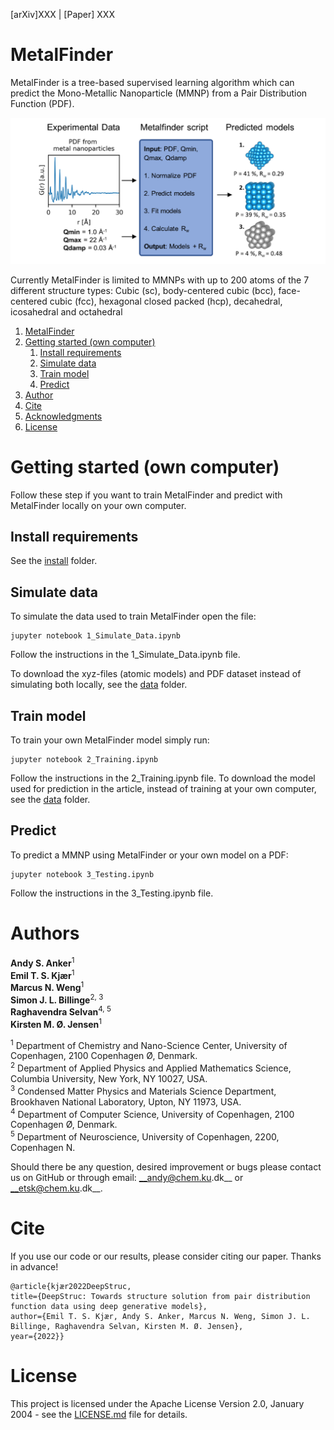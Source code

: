 [arXiv]XXX  |  [Paper] XXX

# MetalFinder

MetalFinder is a tree-based supervised learning algorithm which can predict the Mono-Metallic Nanoparticle (MMNP) from a Pair Distribution Function (PDF).

![alt text](images/MetalFinder.png "MetalFinder")

Currently MetalFinder is limited to MMNPs with up to 200 atoms of the 7 different structure types: 
Cubic (sc), body-centered cubic (bcc), face-centered cubic (fcc), hexagonal closed packed (hcp), decahedral, icosahedral and octahedral

1. [MetalFinder](#metalfinder)
2. [Getting started (own computer)](#getting-started-own-computer)
    1. [Install requirements](#install-requirements)
    2. [Simulate data](#simulate-data)
    3. [Train model](#train-model)
    4. [Predict](#predict)
3. [Author](#author)
4. [Cite](#cite)
5. [Acknowledgments](#Acknowledgments)
6. [License](#license)  


# Getting started (own computer)
Follow these step if you want to train MetalFinder and predict with MetalFinder locally on your own computer.

## Install requirements
See the [install](/install) folder. 

## Simulate data
To simulate the data used to train MetalFinder open the file:
```
jupyter notebook 1_Simulate_Data.ipynb
```
Follow the instructions in the 1_Simulate_Data.ipynb file.

To download the xyz-files (atomic models) and PDF dataset instead of simulating both locally, see the [data](/data) folder.

 

## Train model
To train your own MetalFinder model simply run:
```
jupyter notebook 2_Training.ipynb
```
Follow the instructions in the 2_Training.ipynb file. To download the model used for prediction in the article, instead of training at your own computer, see the [data](/data) folder.

## Predict
To predict a MMNP using MetalFinder or your own model on a PDF:
```
jupyter notebook 3_Testing.ipynb
```
Follow the instructions in the 3_Testing.ipynb file.


# Authors
__Andy S. Anker__<sup>1</sup>   
__Emil T. S. Kjær__<sup>1</sup>  
__Marcus N. Weng__<sup>1</sup>  
__Simon J. L. Billinge__<sup>2, 3</sup>     
__Raghavendra Selvan__<sup>4, 5</sup>  
__Kirsten M. Ø. Jensen__<sup>1</sup>    
 
<sup>1</sup> Department of Chemistry and Nano-Science Center, University of Copenhagen, 2100 Copenhagen Ø, Denmark.   
<sup>2</sup> Department of Applied Physics and Applied Mathematics Science, Columbia University, New York, NY 10027, USA.   
<sup>3</sup> Condensed Matter Physics and Materials Science Department, Brookhaven National Laboratory, Upton, NY 11973, USA.    
<sup>4</sup> Department of Computer Science, University of Copenhagen, 2100 Copenhagen Ø, Denmark.   
<sup>5</sup> Department of Neuroscience, University of Copenhagen, 2200, Copenhagen N.    

Should there be any question, desired improvement or bugs please contact us on GitHub or 
through email: __andy@chem.ku.dk__ or __etsk@chem.ku.dk__.

# Cite
If you use our code or our results, please consider citing our paper. Thanks in advance!
```
@article{kjær2022DeepStruc,
title={DeepStruc: Towards structure solution from pair distribution function data using deep generative models},
author={Emil T. S. Kjær, Andy S. Anker, Marcus N. Weng, Simon J. L. Billinge, Raghavendra Selvan, Kirsten M. Ø. Jensen},
year={2022}}
```

# License
This project is licensed under the Apache License Version 2.0, January 2004 - see the [LICENSE.md](LICENSE.md) file for details.
